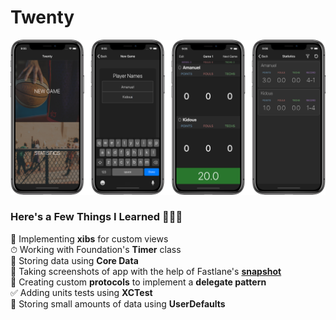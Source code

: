 # Twenty

![](readmeimages/blackscreenshots.png)

### Here's a Few Things I Learned 👨🏾‍💻
🎨 Implementing **xibs** for custom views<br>
⏱ Working with Foundation's **Timer** class<br>
💾 Storing data using **Core Data**<br>
📸 Taking screenshots of app with the help of Fastlane's [**snapshot**](https://docs.fastlane.tools/getting-started/ios/screenshots/)<br>
📝 Creating custom **protocols** to implement a **delegate pattern**<br>
✅ Adding units tests using **XCTest**<br>
💾 Storing small amounts of data using **UserDefaults**<br>